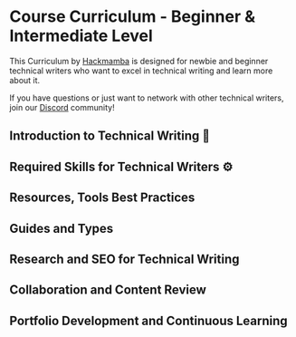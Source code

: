 # Course Curriculum - Beginner & Intermediate Level

This Curriculum by [Hackmamba](https://hackmamba.io/) is designed for newbie and beginner technical writers who want to excel in technical writing and learn more about it.  

If you have questions or just want to network with other technical writers, join our [Discord](https://discord.com/invite/MjbyDy3sPp) community!

## Introduction to Technical Writing 📝


## Required Skills for Technical Writers ⚙️


## Resources, Tools Best Practices


## Guides and Types


## Research and SEO for Technical Writing


## Collaboration and Content Review


## Portfolio Development and Continuous Learning
